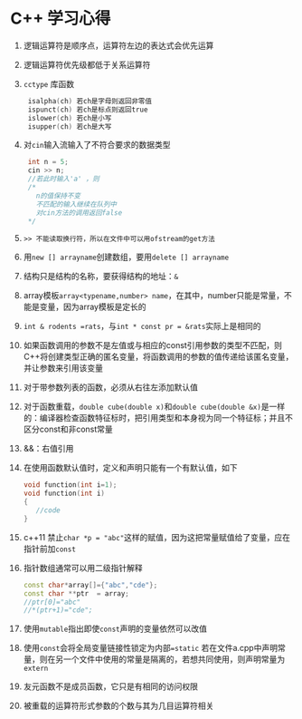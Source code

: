 # C++ 学习心得

1. 逻辑运算符是顺序点，运算符左边的表达式会优先运算

2. 逻辑运算符优先级都低于关系运算符

3. `cctype` 库函数

   ```c
    isalpha(ch) 若ch是字母则返回非零值
    ispunct(ch) 若ch是标点则返回true
    islower(ch) 若ch是小写
    isupper(ch) 若ch是大写
   ```

4. 对`cin`输入流输入了不符合要求的数据类型

   ```c
    int n = 5;
    cin >> n;
    //若此时输入'a' ，则
    /*
      n的值保持不变
      不匹配的输入继续在队列中
      对cin方法的调用返回false
    */
   ```

5. `>> 不能读取换行符，所以在文件中可以用ofstream的get方法`
6. 用`new [] arrayname`创建数组，要用`delete [] arrayname`
7. 结构只是结构的名称，要获得结构的地址：`&`

8. array模板`array<typename,number> name`，在其中，number只能是常量，不能是变量，因为array模板是定长的

9. `int & rodents =rats`，与`int * const pr = &rats`实际上是相同的

10. 如果函数调用的参数不是左值或与相应的const引用参数的类型不匹配，则C++将创建类型正确的匿名变量，将函数调用的参数的值传递给该匿名变量，并让参数来引用该变量

11. 对于带参数列表的函数，必须从右往左添加默认值
12. 对于函数重载，`double cube(double x)`和`double cube(double &x)`是一样的：编译器检查函数特征标时，把引用类型和本身视为同一个特征标；并且不区分const和非const常量

13. &&：右值引用
14. 在使用函数默认值时，定义和声明只能有一个有默认值，如下
    ```c++
    void function(int i=1);
    void function(int i)
    {
       //code
    }
    ```

15. c++11 禁止`char *p = "abc"`这样的赋值，因为这把常量赋值给了变量，应在指针前加`const`

16. 指针数组通常可以用二级指针解释
    ```c++
    const char*array[]={"abc","cde"};
    const char **ptr  = array;
    //ptr[0]="abc"
    //*(ptr+1)="cde";
    ```

17. 使用`mutable`指出即使`const`声明的变量依然可以改值
18. 使用`const`会将全局变量链接性锁定为内部`=static`
    若在文件a.cpp中声明常量，则在另一个文件中使用的常量是隔离的，若想共同使用，则声明常量为`extern`

19. 友元函数不是成员函数，它只是有相同的访问权限
20. 被重载的运算符形式参数的个数与其为几目运算符相关
